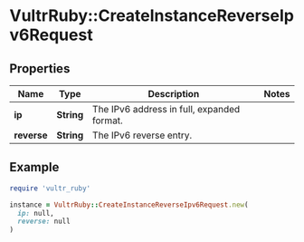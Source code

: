 # VultrRuby::CreateInstanceReverseIpv6Request

## Properties

| Name | Type | Description | Notes |
| ---- | ---- | ----------- | ----- |
| **ip** | **String** | The IPv6 address in full, expanded format. |  |
| **reverse** | **String** | The IPv6 reverse entry. |  |

## Example

```ruby
require 'vultr_ruby'

instance = VultrRuby::CreateInstanceReverseIpv6Request.new(
  ip: null,
  reverse: null
)
```

